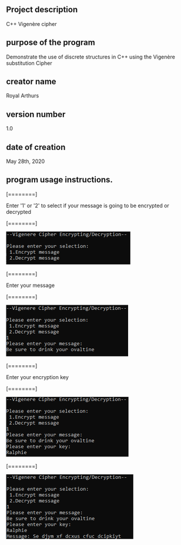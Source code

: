 ##  Project description
C++ Vigenère cipher
##  purpose of the program
Demonstrate the use of discrete structures in C++ using the Vigenère substitution Cipher
##  creator name
Royal Arthurs
##  version number
1.0
##  date of creation
May 28th, 2020
##  program usage instructions.

[========]

Enter '1' or '2' to select if your message is going to be encrypted or decrypted

[========]

![1](https://github.com/Royal-A/Vigenere-Cipher/blob/master/screenshots/1.PNG)

[========]

Enter your message

[========]

![2](https://github.com/Royal-A/Vigenere-Cipher/blob/master/screenshots/2.PNG)

[========]

Enter your encryption key

[========]

![3](https://github.com/Royal-A/Vigenere-Cipher/blob/master/screenshots/3.PNG)

[========]

![4](https://github.com/Royal-A/Vigenere-Cipher/blob/master/screenshots/4.PNG)
